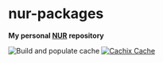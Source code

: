 # nur-packages

**My personal [NUR](https://github.com/nix-community/NUR) repository**

![Build and populate cache](https://github.com/kugland/nur-packages/workflows/Build%20and%20populate%20cache/badge.svg)
[![Cachix Cache](https://img.shields.io/badge/cachix-kugland-blue.svg)](https://kugland.cachix.org)

